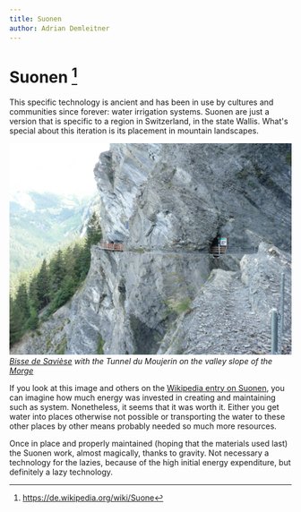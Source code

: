 ```yaml
---
title: Suonen
author: Adrian Demleitner
---
```

# Suonen [^1]
This specific technology is ancient and has been in use by cultures and communities since forever: water irrigation systems. Suonen are just a version that is specific to a region in Switzerland, in the state Wallis. What's special about this iteration is its placement in mountain landscapes.

![Bisse_de_Saviese_Torrent-Neuf](/files/fp1/Bisse_de_Saviese_Torrent-Neuf.jpg)
*[Bisse de Savièse](https://de.wikipedia.org/wiki/Bisse_du_Torrent-Neuf) with the _Tunnel du Moujerin_ on the valley slope of the [Morge](https://de.wikipedia.org/wiki/Morge_(Rhone) "Morge (Rhone)")*

If you look at this image and others on the [Wikipedia entry on Suonen](https://de.wikipedia.org/wiki/Suone), you can imagine how much energy was invested in creating and maintaining such as system. Nonetheless, it seems that it was worth it. Either you get water into places otherwise not possible or transporting the water to these other places by other means probably needed so much more resources.

Once in place and properly maintained (hoping that the materials used last) the Suonen work, almost magically, thanks to gravity. Not necessary a technology for the lazies, because of the high initial energy expenditure, but definitely a lazy technology.

[^1]: https://de.wikipedia.org/wiki/Suone